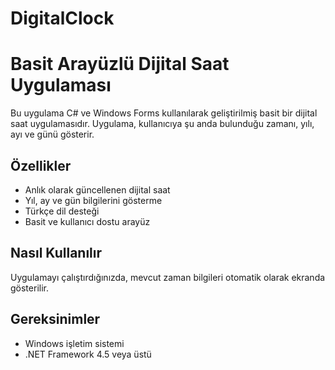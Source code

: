 # DigitalClock

# Basit Arayüzlü Dijital Saat Uygulaması

Bu uygulama C# ve Windows Forms kullanılarak geliştirilmiş basit bir dijital saat uygulamasıdır. Uygulama, kullanıcıya şu anda bulunduğu zamanı, yılı, ayı ve günü gösterir.

## Özellikler

- Anlık olarak güncellenen dijital saat
- Yıl, ay ve gün bilgilerini gösterme
- Türkçe dil desteği
- Basit ve kullanıcı dostu arayüz

## Nasıl Kullanılır

Uygulamayı çalıştırdığınızda, mevcut zaman bilgileri otomatik olarak ekranda gösterilir.


## Gereksinimler

- Windows işletim sistemi
- .NET Framework 4.5 veya üstü




